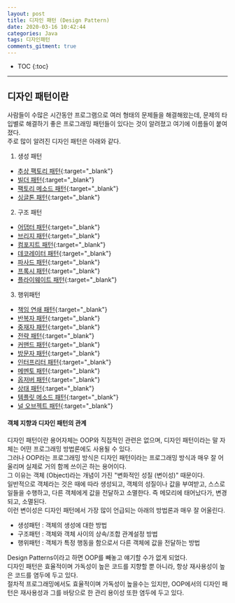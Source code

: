 ```yaml
---
layout: post
title: 디자인 패턴 (Design Pattern)
date: 2020-03-16 10:42:44
categories: Java
tags: 디자인패턴
comments_gitment: true
---
```


* TOC
{:toc}

---

## 디자인 패턴이란
사람들이 수많은 시간동안 프로그램으로 여러 형태의 문제들을 해결해왔는데, 문제의 타입별로 해결하기 좋은 프로그래밍 패턴들이 있다는 것이 알려졌고 
여기에 이름들이 붙여졌다.  
주로 많이 알려진 디자인 패턴은 아래와 같다.

1) 생성 패턴
* [추상 팩토리 패턴](https://blog.naver.com/2feelus/220643071966){:target="_blank"}
* [빌더 패턴](https://blog.naver.com/2feelus/220644096727){:target="_blank"}
* [팩토리 메소드 패턴](https://blog.naver.com/2feelus/220643025321){:target="_blank"}
* [싱글톤 패턴](https://blog.naver.com/2feelus/220644592271){:target="_blank"}

2) 구조 패턴
* [어댑터 패턴](https://blog.naver.com/2feelus/220652075568){:target="_blank"}
* [브리지 패턴](https://blog.naver.com/2feelus/220654144018){:target="_blank"}
* [컴포지트 패턴](https://blog.naver.com/2feelus/220654147319){:target="_blank"}
* [데코레이터 패턴](https://blog.naver.com/2feelus/220654152753){:target="_blank"}
* [파사드 패턴](https://blog.naver.com/2feelus/220654732639){:target="_blank"}
* [프록시 패턴](https://blog.naver.com/2feelus/220655183083){:target="_blank"}
* [플라이웨이트 패턴](https://blog.naver.com/2feelus/220669069127){:target="_blank"}

3) 행위패턴
* [책임 연쇄 패턴](https://blog.naver.com/2feelus/220655715030){:target="_blank"}
* [반복자 패턴](https://blog.naver.com/2feelus/220655749483){:target="_blank"}
* [중재자 패턴](https://blog.naver.com/2feelus/220658501378){:target="_blank"}
* [전략 패턴](https://blog.naver.com/2feelus/220658663151){:target="_blank"}
* [커맨드 패턴](https://blog.naver.com/2feelus/220661208276){:target="_blank"}
* [방문자 패턴](https://blog.naver.com/2feelus/220664244510){:target="_blank"}
* [인터프리터 패턴](https://blog.naver.com/2feelus/220664898533){:target="_blank"}
* [메멘토 패턴](https://blog.naver.com/2feelus/220665171889){:target="_blank"}
* [옵저버 패턴](https://blog.naver.com/2feelus/220665210026){:target="_blank"}
* [상태 패턴](https://blog.naver.com/2feelus/220667630164){:target="_blank"}
* [템플릿 메소드 패턴](https://blog.naver.com/2feelus/220669520535){:target="_blank"}
* [널 오브젝트 패턴](https://blog.naver.com/2feelus/220669532267){:target="_blank"}

#### 객체 지향과 디자인 패턴의 관계
디자인 패턴이란 용어자체는 OOP와 직접적인 관련은 없으며, 디자인 패턴이라는 말 자체는 어떤 프로그래밍 방법론에도 사용될 수 있다.  
그러나 OOP라는 프로그래밍 방식은 디자인 패턴이라는 프로그래밍 방식과 매우 잘 어울리며 실제로 거의 함께 쓰이곤 하는 용어이다.  
그 이유는 객체 (Object)라는 개념이 가진 "변화적인 성질 (변이성)" 때문이다.  
일반적으로 객체라는 것은 때에 따라 생성되고, 객체의 성질이나 값을 부여받고, 스스로 일들을 수행하고, 다른 객체에게 값을 전달하고 소멸한다. 
즉 메모리에 태어났다가, 변경되고, 소멸된다.  
이런 변이성은 디자인 패턴에서 가장 많이 언급되는 아래의 방법론과 매우 잘 어울린다.

* 생성패턴 : 객체의 생성에 대한 방법
* 구조패턴 : 객체와 객체 사이의 상속/조합 관계설정 방법
* 행위패턴 : 객체가 특정 행동을 함으로서 다른 객체에 값을 전달하는 방법

Design Patterns이라고 하면 OOP를 빼놓고 얘기할 수가 없게 되었다.  
디자인 패턴은 효율적이며 가독성이 높은 코드를 지향할 뿐 아니라, 항상 재사용성이 높은 코드를 염두에 두고 있다.  
절차적 프로그래밍에서도 효율적이며 가독성이 높을수는 있지만, OOP에서의 디자인 패턴은 재사용성과 그를 바탕으로 한 관리 용이성 또한 염두에 두고 있다.
